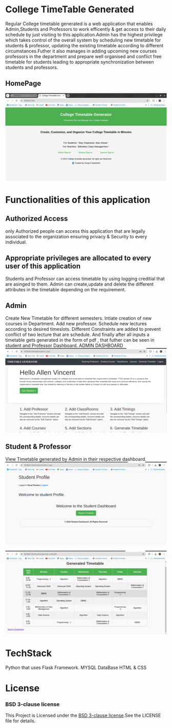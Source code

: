 # College TimeTable Generated
Regular College timetable generated is a web application that enables Admin,Students and Professors to work efficently & get access to their daily schedule by
just visiting to this application.Admin has the highest privilege which takes control of the overall system by scheduling new timetable for students & professor, updating the 
existing timetable according to different circumstances.Futher it also manages in adding upcoming new courses professors in the department and prepare well organised 
and conflict free timetable for students leading to appropriate synchronization between students and professors.

## HomePage
![Home](assets/Home.png)


# Functionalities of this application
## Authorized Access
only Authorized people can access this application that are legally associated to the organization ensuring privacy & Security to every individual.

## Appropriate privileges are allocated to every user of this application
Students and Professor can access timetable by using logging creditial that are asinged to them.
Admin can create,update and delete the different attributes in the timetable depending on the requirement.

## Admin
Create New Timetable for different semesters.
Intiate creation of new courses in Department.
Add new professor.
Schedule new lectures according to desired timeslots.
Different Constraints are added to prevent conflict of two lecture that are schedule.
And finally after all inputs a timetable gets generated in the form of pdf , that futher can be seen in student and Professor Dashboard.
ADMIN DASHBOARD
![Admin Dashboard](assets/Admin%20Dashboard_112846~2.png)




## Student & Professor
View Timetable generated by Admin in their respective dashboard.
![Student Dashboard](assets/Student%20Dashboard_113417~2.png)

![TimeTable](assets/TimeTable_112909~2.png)


# TechStack
 Python that uses Flask Framework.
 MYSQL DataBase
 HTML & CSS


# License
### BSD 3-clause license
This Project is Licensed under the [BSD 3-clause license](LICENSE).See the LICENSE file for details.
